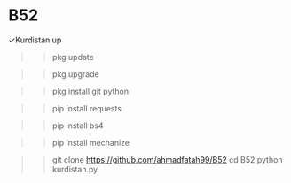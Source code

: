 # B52
✓Kurdistan up

>>pkg update

>>pkg upgrade 

>>pkg install git python

>>pip install requests 

>>pip install bs4 

>>pip install mechanize 

>>git clone https://github.com/ahmadfatah99/B52
>>cd B52
>>python kurdistan.py
